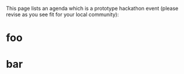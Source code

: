 This page lists an agenda which is a prototype hackathon event (please revise as you see fit for your local community):

 # foo
 # bar
